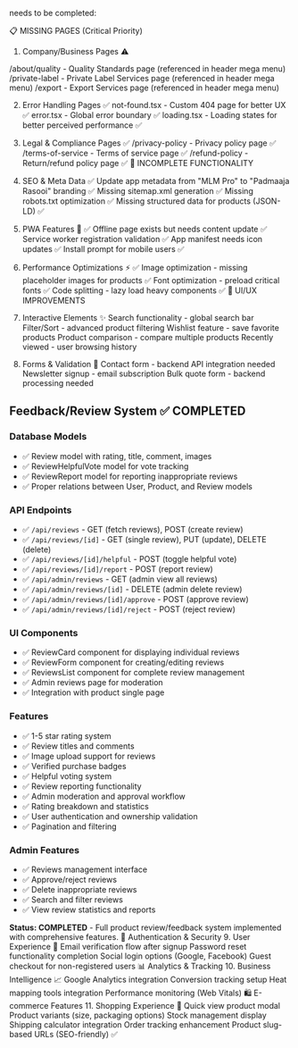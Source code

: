 needs to be completed:

📋 MISSING PAGES (Critical Priority)
1. Company/Business Pages ⚠️

/about/quality - Quality Standards page (referenced in header mega menu)
/private-label - Private Label Services page (referenced in header mega menu)
/export - Export Services page (referenced in header mega menu)

2. Error Handling Pages ✅
not-found.tsx - Custom 404 page for better UX ✅
error.tsx - Global error boundary ✅
loading.tsx - Loading states for better perceived performance ✅

3. Legal & Compliance Pages ✅
/privacy-policy - Privacy policy page ✅
/terms-of-service - Terms of service page ✅
/refund-policy - Return/refund policy page ✅
🔧 INCOMPLETE FUNCTIONALITY
4. SEO & Meta Data ✅
Update app metadata from "MLM Pro" to "Padmaaja Rasooi" branding ✅
Missing sitemap.xml generation ✅
Missing robots.txt optimization ✅
Missing structured data for products (JSON-LD) ✅
5. PWA Features 📱 ✅
Offline page exists but needs content update ✅
Service worker registration validation ✅
App manifest needs icon updates ✅
Install prompt for mobile users ✅
6. Performance Optimizations ⚡ ✅
Image optimization - missing placeholder images for products ✅
Font optimization - preload critical fonts ✅
Code splitting - lazy load heavy components ✅
🎨 UI/UX IMPROVEMENTS
7. Interactive Elements ✨
Search functionality - global search bar
Filter/Sort - advanced product filtering
Wishlist feature - save favorite products
Product comparison - compare multiple products
Recently viewed - user browsing history
8. Forms & Validation 📝
Contact form - backend API integration needed
Newsletter signup - email subscription
Bulk quote form - backend processing needed
## Feedback/Review System ✅ COMPLETED

### Database Models
- ✅ Review model with rating, title, comment, images
- ✅ ReviewHelpfulVote model for vote tracking
- ✅ ReviewReport model for reporting inappropriate reviews
- ✅ Proper relations between User, Product, and Review models

### API Endpoints
- ✅ `/api/reviews` - GET (fetch reviews), POST (create review)
- ✅ `/api/reviews/[id]` - GET (single review), PUT (update), DELETE (delete)
- ✅ `/api/reviews/[id]/helpful` - POST (toggle helpful vote)
- ✅ `/api/reviews/[id]/report` - POST (report review)
- ✅ `/api/admin/reviews` - GET (admin view all reviews)
- ✅ `/api/admin/reviews/[id]` - DELETE (admin delete review)
- ✅ `/api/admin/reviews/[id]/approve` - POST (approve review)
- ✅ `/api/admin/reviews/[id]/reject` - POST (reject review)

### UI Components
- ✅ ReviewCard component for displaying individual reviews
- ✅ ReviewForm component for creating/editing reviews
- ✅ ReviewsList component for complete review management
- ✅ Admin reviews page for moderation
- ✅ Integration with product single page

### Features
- ✅ 1-5 star rating system
- ✅ Review titles and comments
- ✅ Image upload support for reviews
- ✅ Verified purchase badges
- ✅ Helpful voting system
- ✅ Review reporting functionality
- ✅ Admin moderation and approval workflow
- ✅ Rating breakdown and statistics
- ✅ User authentication and ownership validation
- ✅ Pagination and filtering

### Admin Features
- ✅ Reviews management interface
- ✅ Approve/reject reviews
- ✅ Delete inappropriate reviews
- ✅ Search and filter reviews
- ✅ View review statistics and reports

**Status: COMPLETED** - Full product review/feedback system implemented with comprehensive features.
🔐 Authentication & Security
9. User Experience 👤
Email verification flow after signup
Password reset functionality completion
Social login options (Google, Facebook)
Guest checkout for non-registered users
📊 Analytics & Tracking
10. Business Intelligence 📈
Google Analytics integration
Conversion tracking setup
Heat mapping tools integration
Performance monitoring (Web Vitals)
🛍️ E-commerce Features
11. Shopping Experience 🛒
Quick view product modal
Product variants (size, packaging options)
Stock management display
Shipping calculator integration
Order tracking enhancement
Product slug-based URLs (SEO-friendly) ✅